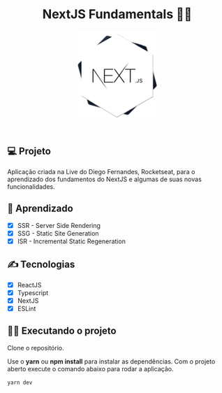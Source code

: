 <h1 align="center">
  NextJS Fundamentals 🧙‍♂️
</h1>
<p align="center">
 <img alt="NextJS" title="" height="200px" src="https://raw.githubusercontent.com/Rohan-Shakya/Rohan-Shakya/master/images/next_logo.png" />
</p>

<br>

## 💻 Projeto

Aplicação criada na Live do Diego Fernandes, Rocketseat, para o aprendizado dos fundamentos do NextJS e algumas de suas novas funcionalidades.

## 🔨 Aprendizado

- [x] SSR - Server Side Rendering
- [x] SSG - Static Site Generation
- [x] ISR - Incremental Static Regeneration

## ✍ Tecnologias

- [x] ReactJS
- [x] Typescript
- [x] NextJS
- [x] ESLint

## 🏃‍♂️ Executando o projeto

Clone o repositório.

Use o **yarn** ou **npm install** para instalar as dependências.
Com o projeto aberto execute o comando abaixo para rodar a aplicação.

```bash
yarn dev
```
